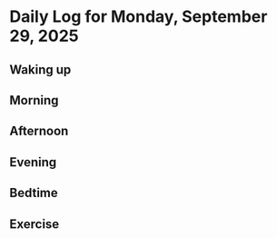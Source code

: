 # Daily Log for Monday, September 29, 2025

## Waking up

## Morning

## Afternoon

## Evening

## Bedtime

## Exercise
